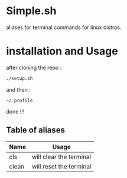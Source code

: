 # Simple.sh
aliases for terminal commands for linux distros.
# installation and Usage
after cloning the repo :
```bash
./setup.sh
```
and then :
```
~/.profile
```
done !!!
## Table of aliases
|Name |Usage|
|-----|--------|
|cls  | will clear the terminal       |
|clean  |will reset the terminal      |
